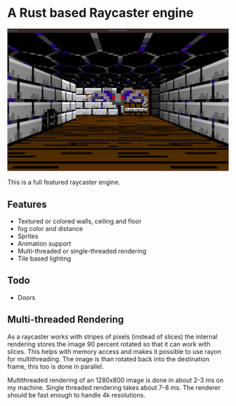 # A Rust based Raycaster engine

![Image](images/demo.gif)

This is a full featured raycaster engine.

## Features

* Textured or colored walls, ceiling and floor
* fog color and distance
* Sprites
* Animation support
* Multi-threaded or single-threaded rendering
* Tile based lighting

## Todo

* Doors

## Multi-threaded Rendering

As a raycaster works with stripes of pixels (instead of slices) the internal rendering stores the image 90 percent rotated so that it can work with slices. This helps with memory access and makes it possible to use rayon for multithreading. The image is than rotated back into the destination frame, this too is done in parallel.

Multithreaded rendering of an 1280x800 image is done in about 2-3 ms on my machine. Single threaded rendering takes about 7-8 ms. The renderer should be fast enough to handle 4k resolutions.
